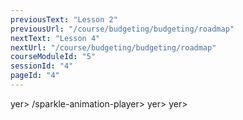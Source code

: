```yaml
---
previousText: "Lesson 2"
previousUrl: "/course/budgeting/budgeting/roadmap"
nextText: "Lesson 4"
nextUrl: "/course/budgeting/budgeting/roadmap"
courseModuleId: "5"
sessionId: "4"
pageId: "4"
---
```



<sparkle-animation-player src="./animation/m3l1.js" composition="05E79C8D9732B946A18A04FA8701B150"></sparkle-animation-player>
yer>
/sparkle-animation-player>
yer>
yer>
